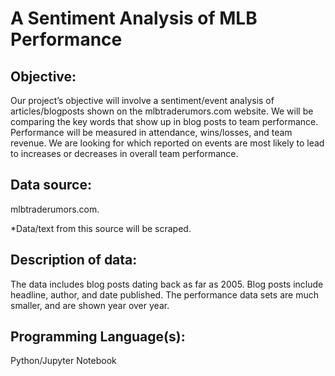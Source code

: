 # A Sentiment Analysis of MLB Performance

## Objective:
Our project’s objective will involve a sentiment/event analysis of articles/blogposts shown on the mlbtraderumors.com website.  We will be comparing the key words that show up in blog posts to team performance.  Performance will be measured in attendance, wins/losses, and team revenue.  We are looking for which reported on events are most likely to lead to increases or decreases in overall team performance.

## Data source:
mlbtraderumors.com. 

*Data/text from this source will be scraped.

## Description of data: 
The data includes blog posts dating back as far as 2005.  Blog posts include headline, author, and date published.  The performance data sets are much smaller, and are shown year over year.

## Programming Language(s):
Python/Jupyter Notebook
